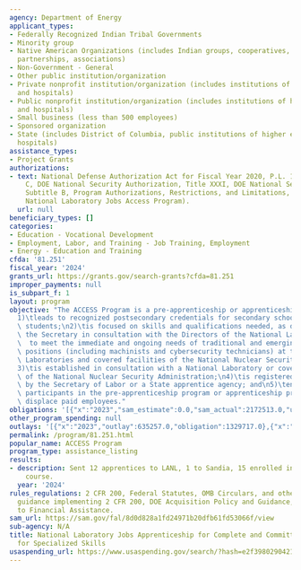 ```yaml
---
agency: Department of Energy
applicant_types:
- Federally Recognized Indian Tribal Governments
- Minority group
- Native American Organizations (includes Indian groups, cooperatives, corporations,
  partnerships, associations)
- Non-Government - General
- Other public institution/organization
- Private nonprofit institution/organization (includes institutions of higher education
  and hospitals)
- Public nonprofit institution/organization (includes institutions of higher education
  and hospitals)
- Small business (less than 500 employees)
- Sponsored organization
- State (includes District of Columbia, public institutions of higher education and
  hospitals)
assistance_types:
- Project Grants
authorizations:
- text: National Defense Authorization Act for Fiscal Year 2020, P.L. 116-92, Division
    C, DOE National Security Authorization, Title XXXI, DOE National Security Programs,
    Subtitle B, Program Authorizations, Restrictions, and Limitations, Section 3122,
    National Laboratory Jobs Access Program).
  url: null
beneficiary_types: []
categories:
- Education - Vocational Development
- Employment, Labor, and Training - Job Training, Employment
- Energy - Education and Training
cfda: '81.251'
fiscal_year: '2024'
grants_url: https://grants.gov/search-grants?cfda=81.251
improper_payments: null
is_subpart_f: 1
layout: program
objective: "The ACCESS Program is a pre-apprenticeship or apprenticeship program that–\n\
  1)\tleads to recognized postsecondary credentials for secondary school and postsecondary\
  \ students;\n2)\tis focused on skills and qualifications needed, as determined by\
  \ the Secretary in consultation with the Directors of the National Laboratories,\
  \  to meet the immediate and ongoing needs of traditional and emerging technician\
  \ positions (including machinists and cybersecurity technicians) at the National\
  \ Laboratories and covered facilities of the National Nuclear Security Administration;\n\
  3)\tis established in consultation with a National Laboratory or covered facility\
  \ of the National Nuclear Security Administration;\n4)\tis registered with and approved\
  \ by the Secretary of Labor or a State apprentice agency; and\n5)\tensures that\
  \ participants in the pre-apprenticeship program or apprenticeship program do not\
  \ displace paid employees."
obligations: '[{"x":"2023","sam_estimate":0.0,"sam_actual":2172513.0,"usa_spending_actual":2172513.0},{"x":"2024","sam_estimate":0.0,"sam_actual":0.0,"usa_spending_actual":-842796.0},{"x":"2025","sam_estimate":0.0,"sam_actual":0.0,"usa_spending_actual":0.0}]'
other_program_spending: null
outlays: '[{"x":"2023","outlay":635257.0,"obligation":1329717.0},{"x":"2024","outlay":0.0,"obligation":0.0},{"x":"2025","outlay":0.0,"obligation":0.0}]'
permalink: /program/81.251.html
popular_name: ACCESS Program
program_type: assistance_listing
results:
- description: Sent 12 apprentices to LANL, 1 to Sandia, 15 enrolled in accelerated
    course.
  year: '2024'
rules_regulations: 2 CFR 200, Federal Statutes, OMB Circulars, and other Government-wide
  guidance implementing 2 CFR 200, DOE Acquisition Policy and Guidance, DOE Guide
  to Financial Assistance.
sam_url: https://sam.gov/fal/8d0d828a1fd24971b20dfb61fd53066f/view
sub-agency: N/A
title: National Laboratory Jobs Apprenticeship for Complete and Committed Employment
  for Specialized Skills
usaspending_url: https://www.usaspending.gov/search/?hash=e2f39802904213a224e04774ff3d08a9
---
```

